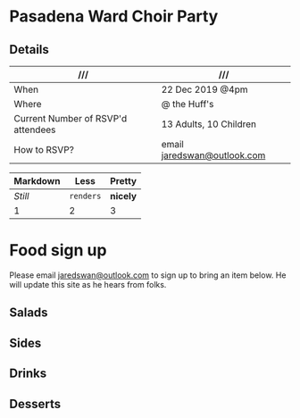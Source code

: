 # Pasadena Ward Choir Party

## Details
| /// | ///  |
|--|--|
| When | 22 Dec 2019 @4pm |
| Where | @ the Huff's |
| Current Number of RSVP'd attendees | 13 Adults, 10 Children |
| How to RSVP? | email jaredswan@outlook.com |


Markdown | Less | Pretty
--- | --- | ---
*Still* | `renders` | **nicely**
1 | 2 | 3

# Food sign up
Please email jaredswan@outlook.com to sign up to bring an item below. He will update this site as he hears from folks.

## Salads

## Sides

## Drinks 

## Desserts


